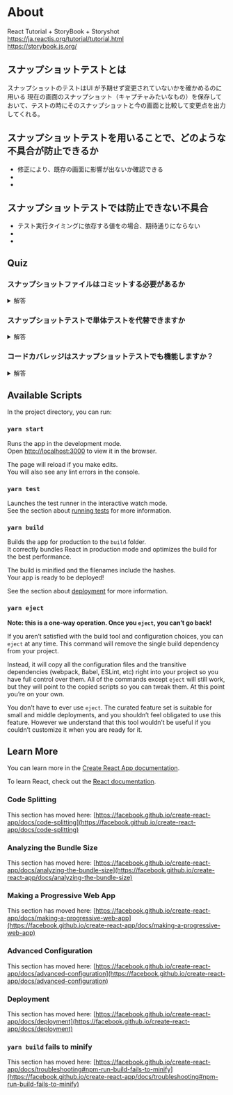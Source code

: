 # About

React Tutorial + StoryBook + Storyshot
https://ja.reactjs.org/tutorial/tutorial.html  
https://storybook.js.org/

## スナップショットテストとは
スナップショットのテストはUI が予期せず変更されていないかを確かめるのに用いる
現在の画面のスナップショット（キャプチャみたいなもの）を保存しておいて、テストの時にそのスナップショットと今の画面と比較して変更点を出力してくれる。

## スナップショットテストを用いることで、どのような不具合が防止できるか
 - 修正により、既存の画面に影響が出ないか確認できる
 -
 -

## スナップショットテストでは防止できない不具合
 - テスト実行タイミングに依存する値をの場合、期待通りにならない
 - 
 - 

## Quiz

### スナップショットファイルはコミットする必要があるか

<details>
<summary>解答</summary>
必要ある。
スナップショットはテストの一部とみなされるべきで、他の開発する人にも必要になるため
</details>

### スナップショットテストで単体テストを代替できますか

<details>
<summary>解答</summary>
いいえ
スナップショットテストのねらいは既存の単体テストを代替することではなく、追加のテスト結果を提供してテストにおける作業負担を減らすことです
</details>

### コードカバレッジはスナップショットテストでも機能しますか？

<details>
<summary>解答</summary>
はい
</details>

## Available Scripts

In the project directory, you can run:

### `yarn start`

Runs the app in the development mode.\
Open [http://localhost:3000](http://localhost:3000) to view it in the browser.

The page will reload if you make edits.\
You will also see any lint errors in the console.

### `yarn test`

Launches the test runner in the interactive watch mode.\
See the section about [running tests](https://facebook.github.io/create-react-app/docs/running-tests) for more information.

### `yarn build`

Builds the app for production to the `build` folder.\
It correctly bundles React in production mode and optimizes the build for the best performance.

The build is minified and the filenames include the hashes.\
Your app is ready to be deployed!

See the section about [deployment](https://facebook.github.io/create-react-app/docs/deployment) for more information.

### `yarn eject`

**Note: this is a one-way operation. Once you `eject`, you can’t go back!**

If you aren’t satisfied with the build tool and configuration choices, you can `eject` at any time. This command will remove the single build dependency from your project.

Instead, it will copy all the configuration files and the transitive dependencies (webpack, Babel, ESLint, etc) right into your project so you have full control over them. All of the commands except `eject` will still work, but they will point to the copied scripts so you can tweak them. At this point you’re on your own.

You don’t have to ever use `eject`. The curated feature set is suitable for small and middle deployments, and you shouldn’t feel obligated to use this feature. However we understand that this tool wouldn’t be useful if you couldn’t customize it when you are ready for it.

## Learn More

You can learn more in the [Create React App documentation](https://facebook.github.io/create-react-app/docs/getting-started).

To learn React, check out the [React documentation](https://reactjs.org/).

### Code Splitting

This section has moved here: [https://facebook.github.io/create-react-app/docs/code-splitting](https://facebook.github.io/create-react-app/docs/code-splitting)

### Analyzing the Bundle Size

This section has moved here: [https://facebook.github.io/create-react-app/docs/analyzing-the-bundle-size](https://facebook.github.io/create-react-app/docs/analyzing-the-bundle-size)

### Making a Progressive Web App

This section has moved here: [https://facebook.github.io/create-react-app/docs/making-a-progressive-web-app](https://facebook.github.io/create-react-app/docs/making-a-progressive-web-app)

### Advanced Configuration

This section has moved here: [https://facebook.github.io/create-react-app/docs/advanced-configuration](https://facebook.github.io/create-react-app/docs/advanced-configuration)

### Deployment

This section has moved here: [https://facebook.github.io/create-react-app/docs/deployment](https://facebook.github.io/create-react-app/docs/deployment)

### `yarn build` fails to minify

This section has moved here: [https://facebook.github.io/create-react-app/docs/troubleshooting#npm-run-build-fails-to-minify](https://facebook.github.io/create-react-app/docs/troubleshooting#npm-run-build-fails-to-minify)
